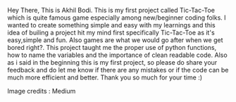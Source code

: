 Hey There, This is Akhil Bodi. This is my first project called Tic-Tac-Toe which is quite famous game especially among new/beginner coding folks.
I wanted to create something simple and easy with my learnings and this idea of builing a project hit my mind first specifically Tic-Tac-Toe as it's easy,simple and fun.
Also games are what we would go after when we get bored right?.
This project taught me the proper use of python functions, how to name the variables and the importance of clean readable code.
Also as i said in the beginning this is my first project, so please do share your feedback and do let me know if there are any mistakes or if the code can be much more efficient and better.
Thank you so much for your time :)

Image credits : Medium

